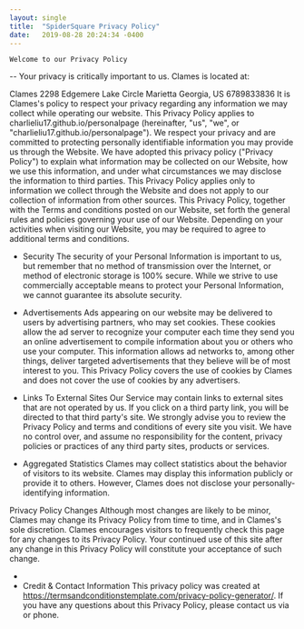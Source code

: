 ```yaml
---
layout: single
title:  "SpiderSquare Privacy Policy"
date:   2019-08-28 20:24:34 -0400
---
```

  
    Welcome to our Privacy Policy
-- Your privacy is critically important to us.
Clames is located at:

Clames
2298 Edgemere Lake Circle Marietta
Georgia, US
6789833836
It is Clames's policy to respect your privacy regarding any information we may collect while operating our website. This Privacy Policy applies to charlieliu17.github.io/personalpage (hereinafter, "us", "we", or "charlieliu17.github.io/personalpage"). We respect your privacy and are committed to protecting personally identifiable information you may provide us through the Website. We have adopted this privacy policy ("Privacy Policy") to explain what information may be collected on our Website, how we use this information, and under what circumstances we may disclose the information to third parties. This Privacy Policy applies only to information we collect through the Website and does not apply to our collection of information from other sources.
This Privacy Policy, together with the Terms and conditions posted on our Website, set forth the general rules and policies governing your use of our Website. Depending on your activities when visiting our Website, you may be required to agree to additional terms and conditions.

- Security
The security of your Personal Information is important to us, but remember that no method of transmission over the Internet, or method of electronic storage is 100% secure. While we strive to use commercially acceptable means to protect your Personal Information, we cannot guarantee its absolute security.

- Advertisements
Ads appearing on our website may be delivered to users by advertising partners, who may set cookies. These cookies allow the ad server to recognize your computer each time they send you an online advertisement to compile information about you or others who use your computer. This information allows ad networks to, among other things, deliver targeted advertisements that they believe will be of most interest to you. This Privacy Policy covers the use of cookies by Clames and does not cover the use of cookies by any advertisers.

- Links To External Sites
Our Service may contain links to external sites that are not operated by us. If you click on a third party link, you will be directed to that third party's site. We strongly advise you to review the Privacy Policy and terms and conditions of every site you visit.
We have no control over, and assume no responsibility for the content, privacy policies or practices of any third party sites, products or services.

- Aggregated Statistics
Clames may collect statistics about the behavior of visitors to its website. Clames may display this information publicly or provide it to others. However, Clames does not disclose your personally-identifying information.

Privacy Policy Changes
Although most changes are likely to be minor, Clames may change its Privacy Policy from time to time, and in Clames's sole discretion. Clames encourages visitors to frequently check this page for any changes to its Privacy Policy. Your continued use of this site after any change in this Privacy Policy will constitute your acceptance of such change.

  -   
- Credit & Contact Information
This privacy policy was created at https://termsandconditionstemplate.com/privacy-policy-generator/. If you have any questions about this Privacy Policy, please contact us via or phone.